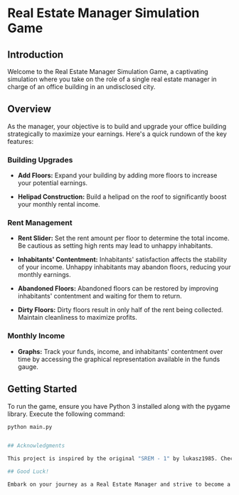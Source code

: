 # Real Estate Manager Simulation Game

## Introduction

Welcome to the Real Estate Manager Simulation Game, a captivating simulation where you take on the role of a single real estate manager in charge of an office building in an undisclosed city. 

## Overview

As the manager, your objective is to build and upgrade your office building strategically to maximize your earnings. Here's a quick rundown of the key features:

### Building Upgrades

- **Add Floors:** Expand your building by adding more floors to increase your potential earnings.

- **Helipad Construction:** Build a helipad on the roof to significantly boost your monthly rental income.

### Rent Management

- **Rent Slider:** Set the rent amount per floor to determine the total income. Be cautious as setting high rents may lead to unhappy inhabitants.

- **Inhabitants' Contentment:** Inhabitants' satisfaction affects the stability of your income. Unhappy inhabitants may abandon floors, reducing your monthly earnings.

- **Abandoned Floors:** Abandoned floors can be restored by improving inhabitants' contentment and waiting for them to return.

- **Dirty Floors:** Dirty floors result in only half of the rent being collected. Maintain cleanliness to maximize profits.

### Monthly Income

- **Graphs:** Track your funds, income, and inhabitants' contentment over time by accessing the graphical representation available in the funds gauge.

## Getting Started

To run the game, ensure you have Python 3 installed along with the pygame library. Execute the following command:

```bash
python main.py


## Acknowledgments

This project is inspired by the original "SREM - 1" by lukasz1985. Check out the inspiration behind this game at [lukasz1985 GitHub repository](https://github.com/lukasz1985).

## Good Luck!

Embark on your journey as a Real Estate Manager and strive to become a successful tycoon in the world of property management. Good luck!
